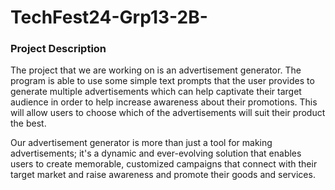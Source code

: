 # TechFest24-Grp13-2B-

### Project Description

The project that we are working on is an advertisement generator. The program is able to use some simple text prompts that the user provides to generate multiple advertisements which can help captivate their target audience in order to help increase awareness about their promotions. This will allow users to choose which of the advertisements will suit their product the best.

Our advertisement generator is more than just a tool for making advertisements; it's a dynamic and ever-evolving solution that enables users to create memorable, customized campaigns that connect with their target market and raise awareness and promote their goods and services.

